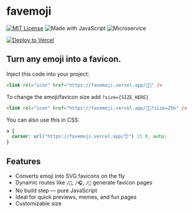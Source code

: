 # favemoji

[![MIT License](https://img.shields.io/badge/license-MIT-blue.svg)](LICENSE)
![Made with JavaScript](https://img.shields.io/badge/code-javascript-yellow.svg)
![Microservice](https://img.shields.io/badge/type-microservice-green.svg)

[![Deploy to Vercel](https://vercel.com/button)](https://vercel.com/new/import?s=https://github.com/myferr/favemoji)

## Turn any emoji into a favicon.
Inject this code into your project:
```html
<link rel="icon" href="https://favemoji.vercel.app/🧑‍💻" /> 
```

To change the emoji/favicon size add `?size={SIZE_HERE}`
```html
<link rel="icon" href="https://favemoji.vercel.app/🧑‍💻?size=256" /> 
```

You can also use this in CSS:
```css
a {
  cursor: url("https://favemoji.vercel.app/👌") 15 0, auto;
} 
```

## Features

- Converts emoji into SVG favicons on the fly
- Dynamic routes like `/🚀`, `/🎧`, `/🤖` generate favicon pages
- No build step — pure JavaScript
- Ideal for quick previews, memes, and fun pages
- Customizable size
